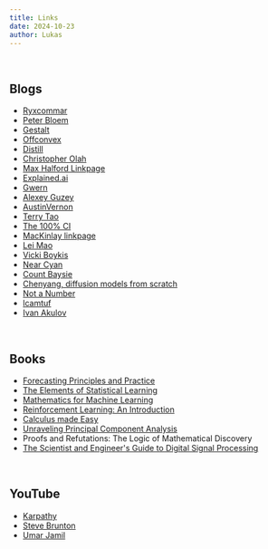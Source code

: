 ```yaml
---
title: Links
date: 2024-10-23 
author: Lukas
---
```


<br> 

## Blogs

* [Ryxcommar](https://ryxcommar.com/)
* [Peter Bloem](https://peterbloem.nl/blog/)
* [Gestalt](https://gestalt.ink/)
* [Offconvex](https://offconvex.org)
* [Distill](https://distill.pub/)
* [Christopher Olah](https://colah.github.io/)
* [Max Halford Linkpage](https://maxhalford.github.io/links/)
* [Explained.ai](https://explained.ai/)
* [Gwern](https://gwern.net/)
* [Alexey Guzey](https://guzey.com/)
* [AustinVernon](https://austinvernon.site/index.html)
* [Terry Tao](https://terrytao.wordpress.com/)
* [The 100% CI](https://www.the100.ci/)
* [MacKinlay linkpage](https://danmackinlay.name/notebook/blogroll.html)
* [Lei Mao](https://leimao.github.io/blog/)
* [Vicki Boykis](https://vickiboykis.com/)
* [Near Cyan](https://near.blog/)
* [Count Baysie](https://www.countbayesie.com/)
* [Chenyang, diffusion models from scratch](https://www.chenyang.co/diffusion.html)
* [Not a Number](https://www.nan.fyi/)
* [lcamtuf](https://lcamtuf.substack.com/)
* [Ivan Akulov](https://iamakulov.com/notes/)

<br>   

## Books

* [Forecasting Principles and Practice](https://otexts.com/fpp3/)
* [The Elements of Statistical Learning](https://hastie.su.domains/Papers/ESLII.pdf)
* [Mathematics for Machine Learning](https://mml-book.github.io/book/mml-book.pdf)
* [Reinforcement Learning: An Introduction](http://incompleteideas.net/book/the-book-2nd.html)
* [Calculus made Easy](https://calculusmadeeasy.org/)
* [Unraveling Principal Component Analysis](https://peterbloem.nl/publications/unraveling-pca)
* Proofs and Refutations: The Logic of Mathematical Discovery
* [The Scientist and Engineer's Guide to Digital Signal Processing](https://www.dspguide.com/ch1/1.htm)
<br>  

## YouTube

* [Karpathy](https://www.youtube.com/@AndrejKarpathy)
* [Steve Brunton](https://www.youtube.com/@Eigensteve)
* [Umar Jamil](https://www.youtube.com/@umarjamilai)
